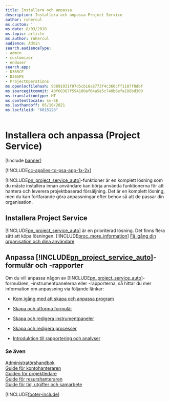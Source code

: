 ```yaml
---
title: Installera och anpassa
description: Installera och anpassa Project Service
author: ruhercul
ms.custom: ''
ms.date: 8/03/2018
ms.topic: article
ms.author: ruhercul
audience: Admin
search.audienceType:
- admin
- customizer
- enduser
search.app:
- D365CE
- D365PS
- ProjectOperations
ms.openlocfilehash: 93891931f07d5cb16a8773f4c360cff1187f8dbf
ms.sourcegitcommit: 40f68387f594180af64a5e5c748b6efa188bd300
ms.translationtype: HT
ms.contentlocale: sv-SE
ms.lasthandoff: 05/10/2021
ms.locfileid: "6015128"
---
```

# <a name="install-and-customize-project-service"></a>Installera och anpassa (Project Service)

[!include [banner](../includes/psa-now-project-operations.md)]

[!INCLUDE[cc-applies-to-psa-app-1x-2x](../includes/cc-applies-to-psa-app-1x-2x.md)]

[!INCLUDE[pn_project_service_auto](../includes/pn-project-service-auto.md)]-funktioner är en komplett lösning som du måste installera innan användare kan börja använda funktionerna för att hantera och leverera projektbaserad försäljning. Det är en komplett lösning, men du kan fortfarande göra anpassningar efter behov så att de passar din organisation.  
<!-- TODO: I expect to find the information on how to get and install this here. Please find that and add it here. Same for Project Service.--> 
  
## <a name="install-project-service"></a>Installera Project Service  
 [!INCLUDE[pn_project_service_auto](../includes/pn-project-service-auto.md)] är en prioriterad lösning. Det finns flera sätt att köpa lösningen. [!INCLUDE[proc_more_information](../includes/proc-more-information.md)] [Få igång din organisation och dina användare](/dynamics365/customerengagement/on-premises/admin/onboard-your-organization-and-users-to-dynamics-365-online)  
  
## <a name="customize-pn_project_service_auto-forms-and-reports"></a>Anpassa [!INCLUDE[pn_project_service_auto](../includes/pn-project-service-auto.md)]-formulär och -rapporter  
 Om du vill anpassa någon av [!INCLUDE[pn_project_service_auto](../includes/pn-project-service-auto.md)]-formulären, -instrumentpanelerna eller -rapporterna, så hittar du mer information om anpassning via följande länkar:  
  
- [Kom igång med att skapa och anpassa program](/dynamics365/customerengagement/on-premises/customize/getting-started-customization)  
  
- [Skapa och utforma formulär](/dynamics365/customerengagement/on-premises/customize/create-design-forms)  
  
- [Skapa och redigera instrumentpaneler](/dynamics365/customerengagement/on-premises/customize/create-edit-dashboards)  
  
- [Skapa och redigera processer](/dynamics365/customerengagement/on-premises/customize/guide-staff-through-common-tasks-processes)  
  
- [Introduktion till rapportering och analyser](/dynamics365/customerengagement/on-premises/analytics/reporting-analytics-with-dynamics-365)  
  
### <a name="see-also"></a>Se även  
 [Administratörshandbok](../psa/admin-guide.md)   
 [Guide för kontohanteraren](../psa/account-manager-guide.md)   
 [Guiden för projektledare](../psa/project-manager-guide.md)   
 [Guide för resurshanteraren](../psa/resource-manager-guide.md)   
 [Guide för tid, utgifter och samarbete](../psa/time-expense-collaboration-guide.md)


[!INCLUDE[footer-include](../includes/footer-banner.md)]